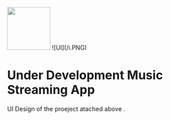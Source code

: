 <img src="/assets/logo.png" width = "100">
![UI](/i.PNG)

# Under Development Music Streaming App 
UI Design of the proeject atached above .




